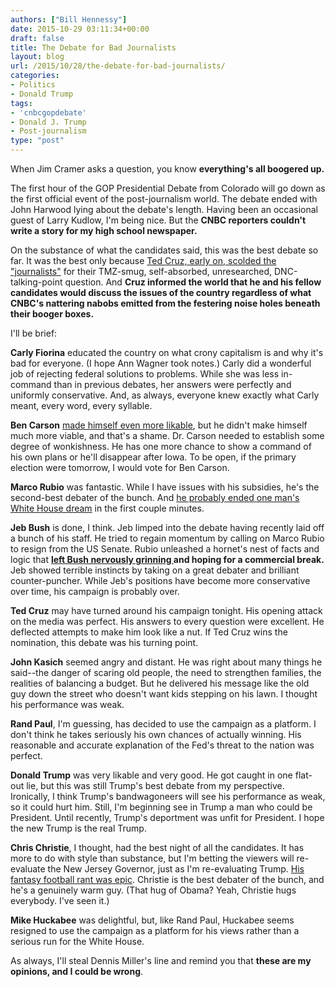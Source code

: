 ```yaml
---
authors: ["Bill Hennessy"]
date: 2015-10-29 03:11:34+00:00
draft: false
title: The Debate for Bad Journalists
layout: blog
url: /2015/10/28/the-debate-for-bad-journalists/
categories:
- Politics
- Donald Trump
tags:
- 'cnbcgopdebate'
- Donald J. Trump
- Post-journalism
type: "post"
---
```


When Jim Cramer asks a question, you know **everything's all boogered up.**

The first hour of the GOP Presidential Debate from Colorado will go down as the first official event of the post-journalism world. The debate ended with John Harwood lying about the debate's length. Having been an occasional guest of Larry Kudlow, I'm being nice. But the **CNBC reporters couldn't write a story for my high school newspaper.**

On the substance of what the candidates said, this was the best debate so far. It was the best only because [Ted Cruz, early on, scolded the "journalists"](https://www.businessinsider.com/chris-christie-cnbc-debate-john-harwood-rude-2015-10) for their TMZ-smug, self-absorbed, unresearched, DNC-talking-point question. And **Cruz informed the world that he and his fellow candidates would discuss the issues of the country regardless of what CNBC's nattering nabobs emitted from the festering noise holes beneath their booger boxes.**

I'll be brief:

**Carly Fiorina** educated the country on what crony capitalism is and why it's bad for everyone. (I hope Ann Wagner took notes.) Carly did a wonderful job of rejecting federal solutions to problems. While she was less in-command than in previous debates, her answers were perfectly and uniformly conservative. And, as always, everyone knew exactly what Carly meant, every word, every syllable.

**Ben Carson** [made himself even more likable](https://www.businessinsider.com/ben-carson-debate-question-booed-cnbc-2015-10), but he didn't make himself much more viable, and that's a shame. Dr. Carson needed to establish some degree of wonkishness. He has one more chance to show a command of his own plans or he'll disappear after Iowa. To be open, if the primary election were tomorrow, I would vote for Ben Carson.

**Marco Rubio** was fantastic. While I have issues with his subsidies, he's the second-best debater of the bunch. And [he probably ended one man's White House dream](https://www.businessinsider.com/gop-debate-jeb-bush-v-marco-rubio-2015-10) in the first couple minutes.

**Jeb Bush** is done, I think. Jeb limped into the debate having recently laid off a bunch of his staff. He tried to regain momentum by calling on Marco Rubio to resign from the US Senate. Rubio unleashed a hornet's nest of facts and logic that **[left Bush nervously grinning ](https://www.businessinsider.com/jeb-bush-cnbc-debate-2015-10)and hoping for a commercial break.** Jeb showed terrible instincts by taking on a great debater and brilliant counter-puncher. While Jeb's positions have become more conservative over time, his campaign is probably over.

**Ted Cruz** may have turned around his campaign tonight. His opening attack on the media was perfect. His answers to every question were excellent. He deflected attempts to make him look like a nut. If Ted Cruz wins the nomination, this debate was his turning point.

**John Kasich** seemed angry and distant. He was right about many things he said--the danger of scaring old people, the need to strengthen families, the realities of balancing a budget. But he delivered his message like the old guy down the street who doesn't want kids stepping on his lawn. I thought his performance was weak.

**Rand Paul**, I'm guessing, has decided to use the campaign as a platform. I don't think he takes seriously his own chances of actually winning. His reasonable and accurate explanation of the Fed's threat to the nation was perfect.

**Donald Trump** was very likable and very good. He got caught in one flat-out lie, but this was still Trump's best debate from my perspective. Ironically, I think Trump's bandwagoneers will see his performance as weak, so it could hurt him. Still, I'm beginning see in Trump a man who could be President. Until recently, Trump's deportment was unfit for President. I hope the new Trump is the real Trump.

**Chris Christie**, I thought, had the best night of all the candidates. It has more to do with style than substance, but I'm betting the viewers will re-evaluate the New Jersey Governor, just as I'm re-evaluating Trump. [His fantasy football rant was epic](https://www.businessinsider.com/chris-christie-cnbc-debate-john-harwood-rude-2015-10). Christie is the best debater of the bunch, and he's a genuinely warm guy. (That hug of Obama? Yeah, Christie hugs everybody. I've seen it.)

**Mike Huckabee** was delightful, but, like Rand Paul, Huckabee seems resigned to use the campaign as a platform for his views rather than a serious run for the White House.

As always, I'll steal Dennis Miller's line and remind you that **these are my opinions, and I could be wrong**.
